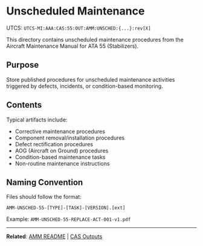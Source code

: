 # Unscheduled Maintenance
UTCS: `UTCS-MI:AAA:CAS:55:OUT:AMM:UNSCHED:{...}:rev[X]`

This directory contains unscheduled maintenance procedures from the Aircraft Maintenance Manual for ATA 55 (Stabilizers).

## Purpose

Store published procedures for unscheduled maintenance activities triggered by defects, incidents, or condition-based monitoring.

## Contents

Typical artifacts include:
- Corrective maintenance procedures
- Component removal/installation procedures
- Defect rectification procedures
- AOG (Aircraft on Ground) procedures
- Condition-based maintenance tasks
- Non-routine maintenance instructions

## Naming Convention

Files should follow the format:
```
AMM-UNSCHED-55-[TYPE]-[TASK]-[VERSION].[ext]
```

Example: `AMM-UNSCHED-55-REPLACE-ACT-001-v1.pdf`

---

**Related**: [AMM README](../README.md) | [CAS Outputs](../../README.md)
